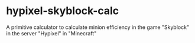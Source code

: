 # hypixel-skyblock-calc
A primitive calculator to calculate minion efficiency in the game "Skyblock" in the server "Hypixel" in  "Minecraft"
